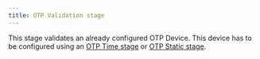 ```yaml
---
title: OTP Validation stage
---
```


This stage validates an already configured OTP Device. This device has to be configured using an [OTP Time stage](../otp_time/index.md) or [OTP Static stage](../otp_static/index.md).
